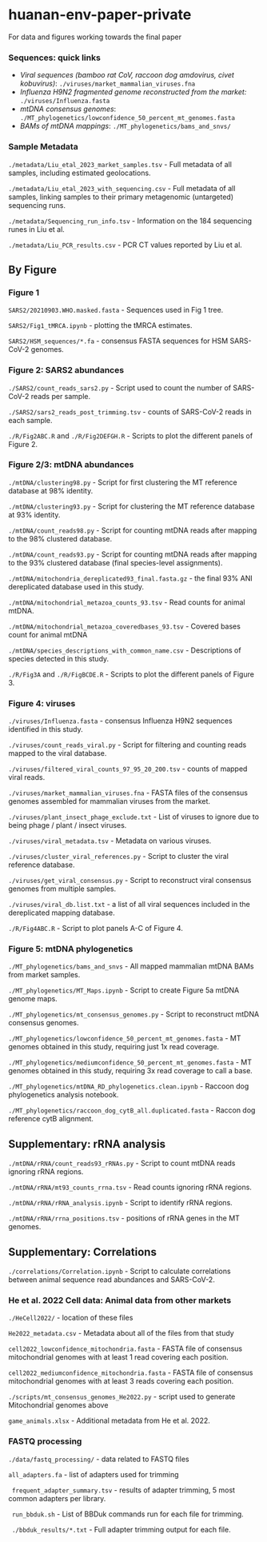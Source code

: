 # huanan-env-paper-private
For data and figures working towards the final paper

### Sequences: quick links

- *Viral sequences (bamboo rat CoV, raccoon dog amdovirus, civet kobuvirus)*: `./viruses/market_mammalian_viruses.fna`
- *Influenza H9N2 fragmented genome reconstructed from the market:* `./viruses/Influenza.fasta`
- *mtDNA consensus genomes*: `./MT_phylogenetics/lowconfidence_50_percent_mt_genomes.fasta`
- *BAMs of mtDNA mappings*: `./MT_phylogenetics/bams_and_snvs/`


### Sample Metadata


`./metadata/Liu_etal_2023_market_samples.tsv` - Full metadata of all samples, including estimated geolocations.

`./metadata/Liu_etal_2023_with_sequencing.csv` - Full metadata of all samples, linking samples to their primary metagenomic (untargeted) sequencing runs.

`./metadata/Sequencing_run_info.tsv` - Information on the 184 sequencing runes in Liu et al.

`./metadata/Liu_PCR_results.csv` - PCR CT values reported by Liu et al.

## By Figure

### Figure 1

`SARS2/20210903.WHO.masked.fasta` - Sequences used in Fig 1 tree.

`SARS2/Fig1_tMRCA.ipynb` - plotting the tMRCA estimates.

`SARS2/HSM_sequences/*.fa` - consensus FASTA sequences for HSM SARS-CoV-2 genomes.

### Figure 2: SARS2 abundances

`./SARS2/count_reads_sars2.py` - Script used to count the number of SARS-CoV-2 reads per sample.

`./SARS2/sars2_reads_post_trimming.tsv` - counts of SARS-CoV-2 reads in each sample.

`./R/Fig2ABC.R` and `./R/Fig2DEFGH.R` - Scripts to plot the different panels of Figure 2.

### Figure 2/3: mtDNA abundances

`./mtDNA/clustering98.py` - Script for first clustering the MT reference database at 98% identity.

`./mtDNA/clustering93.py` - Script for clustering the MT reference database at 93% identity.

`./mtDNA/count_reads98.py` - Script for counting mtDNA reads after mapping to the 98% clustered database.

`./mtDNA/count_reads93.py` - Script for counting mtDNA reads after mapping to the 93% clustered database (final species-level assignments).

`./mtDNA/mitochondria_dereplicated93_final.fasta.gz` - the final 93% ANI dereplicated database used in this study.

`./mtDNA/mitochondrial_metazoa_counts_93.tsv` - Read counts for animal mtDNA.

`./mtDNA/mitochondrial_metazoa_coveredbases_93.tsv` - Covered bases count for animal mtDNA

`./mtDNA/species_descriptions_with_common_name.csv` - Descriptions of species detected in this study.

`./R/Fig3A` and `./R/FigBCDE.R` - Scripts to plot the different panels of Figure 3.

### Figure 4: viruses

`./viruses/Influenza.fasta` - consensus Influenza H9N2 sequences identified in this study.

`./viruses/count_reads_viral.py` - Script for filtering and counting reads mapped to the viral database.

`./viruses/filtered_viral_counts_97_95_20_200.tsv` - counts of mapped viral reads.

`./viruses/market_mammalian_viruses.fna` - FASTA files of the consensus genomes assembled for mammalian viruses from the market.

`./viruses/plant_insect_phage_exclude.txt` - List of viruses to ignore due to being phage / plant / insect viruses.

`./viruses/viral_metadata.tsv` - Metadata on various viruses.

`./viruses/cluster_viral_references.py` - Script to cluster the viral reference database.

`./viruses/get_viral_consensus.py` - Script to reconstruct viral consensus genomes from multiple samples.

`./viruses/viral_db.list.txt` - a list of all viral sequences included in the dereplicated mapping database.

`./R/Fig4ABC.R` - Script to plot panels A-C of Figure 4.

### Figure 5: mtDNA phylogenetics

`./MT_phylogenetics/bams_and_snvs` - All mapped mammalian mtDNA BAMs from market samples.

`./MT_phylogenetics/MT_Maps.ipynb` - Script to create Figure 5a mtDNA genome maps.

`./MT_phylogenetics/mt_consensus_genomes.py` - Script to reconstruct mtDNA consensus genomes.

`./MT_phylogenetics/lowconfidence_50_percent_mt_genomes.fasta` - MT genomes obtained in this study, requiring just 1x read coverage.

`./MT_phylogenetics/mediumconfidence_50_percent_mt_genomes.fasta` - MT genomes obtained in this study, requiring 3x read coverage to call a base.

`./MT_phylogenetics/mtDNA_RD_phylogenetics.clean.ipynb` - Raccoon dog phylogenetics analysis notebook.

`./MT_phylogenetics/raccoon_dog_cytB_all.duplicated.fasta` - Raccon dog reference cytB alignment.


## Supplementary: rRNA analysis

`./mtDNA/rRNA/count_reads93_rRNAs.py` - Script to count mtDNA reads ignoring rRNA regions.

`./mtDNA/rRNA/mt93_counts_rrna.tsv` - Read counts ignoring rRNA regions.

`./mtDNA/rRNA/rRNA_analysis.ipynb` - Script to identify rRNA regions.

`./mtDNA/rRNA/rrna_positions.tsv` - positions of rRNA genes in the MT genomes.

## Supplementary: Correlations

`./correlations/Correlation.ipynb` - Script to calculate correlations between animal sequence read abundances and SARS-CoV-2.


### He et al. 2022 Cell data: Animal data from other markets

`./HeCell2022/` - location of these files

`He2022_metadata.csv` - Metadata about all of the files from that study

`cell2022_lowconfidence_mitochondria.fasta` - FASTA file of consensus mitochondrial genomes with at least 1 read covering each position.

`cell2022_mediumconfidence_mitochondria.fasta` - FASTA file of consensus mitochondrial genomes with at least 3 reads covering each position.

`./scripts/mt_consensus_genomes_He2022.py` - script used to generate Mitochondrial genomes above

`game_animals.xlsx` - Additional metadata from He et al. 2022.


### FASTQ processing

`./data/fastq_processing/` - data related to FASTQ files

` all_adapters.fa ` - list of adapters used for trimming

` frequent_adapter_summary.tsv` - results of adapter trimming, 5 most common adapters per library.

` run_bbduk.sh` - List of BBDuk commands run for each file for trimming.

` ./bbduk_results/*.txt` - Full adapter trimming output for each file.
